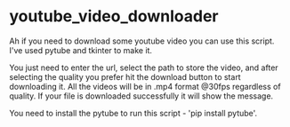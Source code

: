 # youtube_video_downloader
Ah if you need to download some youtube video you can use this script. I've used pytube and tkinter to make it.

You just need to enter the url, select the path to store the video, and after selecting the quality you prefer hit the download button to start downloading it.
All the videos will be in .mp4 format @30fps regardless of quality. If your file is downloaded successfully it will show the message.

You need to install the pytube to run this script - 'pip install pytube'.
